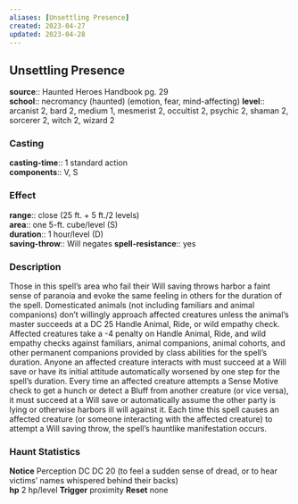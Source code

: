 ```yaml
---
aliases: [Unsettling Presence]
created: 2023-04-27
updated: 2023-04-28
---
```


## Unsettling Presence

**source**:: Haunted Heroes Handbook pg. 29  
**school**:: necromancy (haunted) (emotion, fear, mind-affecting)
**level**:: arcanist 2, bard 2, medium 1, mesmerist 2, occultist 2, psychic 2, shaman 2, sorcerer 2, witch 2, wizard 2

### Casting

**casting-time**:: 1 standard action  
**components**:: V, S

### Effect

**range**:: close (25 ft. + 5 ft./2 levels)  
**area**:: one 5-ft. cube/level (S)  
**duration**:: 1 hour/level (D)  
**saving-throw**:: Will negates
**spell-resistance**:: yes

### Description

Those in this spell’s area who fail their Will saving throws harbor a faint sense of paranoia and evoke the same feeling in others for the duration of the spell. Domesticated animals (not including familiars and animal companions) don’t willingly approach affected creatures unless the animal’s master succeeds at a DC 25 Handle Animal, Ride, or wild empathy check. Affected creatures take a -4 penalty on Handle Animal, Ride, and wild empathy checks against familiars, animal companions, animal cohorts, and other permanent companions provided by class abilities for the spell’s duration. Anyone an affected creature interacts with must succeed at a Will save or have its initial attitude automatically worsened by one step for the spell’s duration. Every time an affected creature attempts a Sense Motive check to get a hunch or detect a Bluff from another creature (or vice versa), it must succeed at a Will save or automatically assume the other party is lying or otherwise harbors ill will against it. Each time this spell causes an affected creature (or someone interacting with the affected creature) to attempt a Will saving throw, the spell’s hauntlike manifestation occurs.  
  

### Haunt Statistics

  
**Notice** Perception DC DC 20 (to feel a sudden sense of dread, or to hear victims’ names whispered behind their backs)  
**hp** 2 hp/level
**Trigger** proximity
**Reset** none
